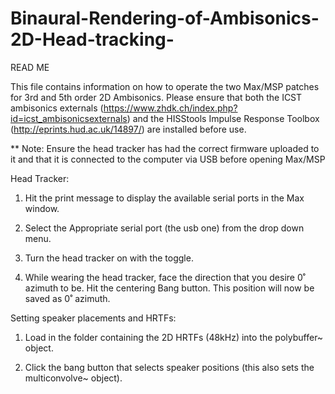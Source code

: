 # Binaural-Rendering-of-Ambisonics-2D-Head-tracking-
READ ME

This file contains information on how to operate the two Max/MSP patches for 3rd and 5th order 2D Ambisonics. Please ensure that both the ICST ambisonics externals (https://www.zhdk.ch/index.php?id=icst_ambisonicsexternals) and the HISStools Impulse Response Toolbox (http://eprints.hud.ac.uk/14897/) are installed before use. 

** Note: Ensure the head tracker has had the correct firmware uploaded to it and that it is connected to the computer via USB before opening Max/MSP

Head Tracker:

1. Hit the print message to display the available serial ports in the Max window.

2. Select the Appropriate serial port (the usb one) from the drop down menu. 

3. Turn the head tracker on with the toggle.  

4. While wearing the head tracker, face the direction that you desire 0˚ azimuth to be. Hit the centering Bang button. This position will now be saved as 0˚ azimuth.  

 
Setting speaker placements and HRTFs:

1. Load in the folder containing the 2D HRTFs (48kHz) into the polybuffer~ object.

2. Click the bang button that selects speaker positions (this also sets the multiconvolve~ object).



